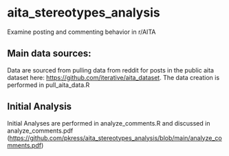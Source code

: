 # aita_stereotypes_analysis
Examine posting and commenting behavior in r/AITA

## Main data sources: 
Data are sourced from pulling data from reddit for posts in the public aita dataset here: https://github.com/iterative/aita_dataset. 
The data creation is performed in pull_aita_data.R



## Initial Analysis

Initial Analyses are performed in analyze_comments.R and discussed in analyze_comments.pdf (https://github.com/pkress/aita_stereotypes_analysis/blob/main/analyze_comments.pdf)

